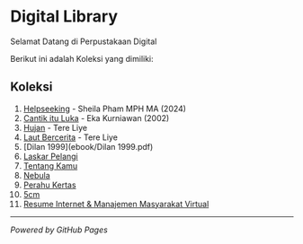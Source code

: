 # Digital Library
Selamat Datang di Perpustakaan Digital

Berikut ini adalah Koleksi yang dimiliki:

## Koleksi

1. [Helpseeking](ebook/Helpseeking.pdf) - Sheila Pham MPH MA (2024)
2. [Cantik itu Luka](ebook/CantikutuLuka.pdf) - Eka Kurniawan (2002)
3. [Hujan](ebook/Hujan.pdf) - Tere Liye
4. [Laut Bercerita](ebook/LautBercerita.pdf) - Tere Liye
5. [Dilan 1999](ebook/Dilan 1999.pdf)
6. [Laskar Pelangi](ebook/LaskarPelangi.pdf)
7. [Tentang Kamu](ebook/TentangKamu.pdf)
8. [Nebula](ebook/Nebula.pdf)
9. [Perahu Kertas](ebook/PerahuKertas.pdf)
10. [5cm](ebook/5cm.pdf)
11. [Resume Internet & Manajemen Masyarakat Virtual](ResumeInternet&ManajemenMasyarakatVirtual.pdf)
---

*Powered by GitHub Pages* 
